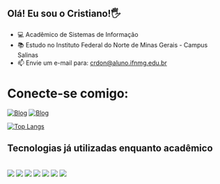 ## Olá! Eu sou o Cristiano!🖐
* 💻 Acadêmico de Sistemas de Informação
* 📚 Estudo no Instituto Federal do Norte de Minas Gerais - Campus Salinas
* 📫 Envie um e-mail para: crdon@aluno.ifnmg.edu.br

# Conecte-se comigo:

[![Blog](https://img.shields.io/badge/Instagram-E4405F?style=for-the-badge&logo=instagram&logoColor=white)](https://www.instagram.com/ocristianor)
[![Blog](https://img.shields.io/badge/LinkedIn-0077B5?style=for-the-badge&logo=linkedin&logoColor=white)](https://www.linkedin.com/in/cristianord/)

[![Top Langs](https://github-readme-stats.vercel.app/api/top-langs/?username=cristianordon&layout=donut-vertical)](https://github.com/anuraghazra/github-readme-stats)


## Tecnologias já utilizadas enquanto acadêmico
<div style="display: inline block"><br/>
  <img align="center" alt"c" src="https://img.shields.io/badge/C-00599C?style=for-the-badge&logo=c&logoColor=white"/>
  <img align="center" alt"java" src="https://img.shields.io/badge/Java-ED8B00?style=for-the-badge&logo=openjdk&logoColor=white)https://img.shields.io/badge/Java-ED8B00?style=for-the-badge&logo=openjdk&logoColor=white"/>
  <img align="center" alt"python" src="https://img.shields.io/badge/Python-14354C?style=for-the-badge&logo=python&logoColor=whitehttps://img.shields.io/badge/Python-14354C?style=for-the-badge&logo=python&logoColor=white"/>
  <img align="center" alt"html5" src="https://img.shields.io/badge/HTML-239120?style=for-the-badge&logo=html5&logoColor=white](https://img.shields.io/badge/HTML5-E34F26?style=for-the-badge&logo=html5&logoColor=white)" />
  <img align="center" alt"css" src="https://img.shields.io/badge/CSS-239120?&style=for-the-badge&logo=css3&logoColor=white" />
  <img align="center" alt"js" src="https://img.shields.io/badge/JavaScript-323330?style=for-the-badge&logo=javascript&logoColor=F7DF1E" />
  <img align="center" alt"bootstrap" src="https://img.shields.io/badge/Bootstrap-563D7C?style=for-the-badge&logo=bootstrap&logoColor=white"/>
</div> <br/>



